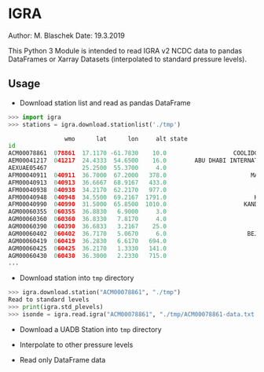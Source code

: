 # IGRA
Author: M. Blaschek
Date: 19.3.2019

This Python 3 Module is intended to read IGRA v2 NCDC data to pandas DataFrames or Xarray Datasets (interpolated to standard pressure levels).

## Usage

* Download station list and read as pandas DataFrame
```python
>>> import igra
>>> stations = igra.download.stationlist('./tmp')

                wmo      lat      lon     alt state                            name start   end  total
id                                                                                                    
ACM00078861  078861  17.1170 -61.7830    10.0                   COOLIDGE FIELD (UA)  1947  1993  13896
AEM00041217  041217  24.4333  54.6500    16.0        ABU DHABI INTERNATIONAL AIRPOR  1983  2019  36252
AEXUAE05467          25.2500  55.3700     4.0                               SHARJAH  1935  1942   2477
AFM00040911  040911  36.7000  67.2000   378.0                        MAZAR-I-SHARIF  2010  2014   2179
AFM00040913  040913  36.6667  68.9167   433.0                                KUNDUZ  2010  2013   4540
AFM00040938  040938  34.2170  62.2170   977.0                                 HERAT  1978  1988   1107
AFM00040948  040948  34.5500  69.2167  1791.0                         KABUL AIRPORT  1961  2019  17809
AFM00040990  040990  31.5000  65.8500  1010.0                      KANDAHAR AIRPORT  1976  2014   5934
AGM00060355  060355  36.8830   6.9000     3.0                                SKIKDA  1974  1976    639
AGM00060360  060360  36.8330   7.8170     4.0                                ANNABA  1973  2008  30088
AGM00060390  060390  36.6833   3.2167    25.0                          DAR-EL-BEIDA  1948  2019  68372
AGM00060402  060402  36.7170   5.0670     6.0                       BEJAIA-AEROPORT  1973  1988  12372
AGM00060419  060419  36.2830   6.6170   694.0                           CONSTANTINE  1973  2008  21262
AGM00060425  060425  36.2170   1.3330   141.0                                 CHLEF  1973  1977   3213
AGM00060430  060430  36.3000   2.2330   715.0                               MILIANA  1973  1990  14988
...
```

* Download station into `tmp` directory
```python
>>> igra.download.station("ACM00078861", "./tmp")
Read to standard levels
>>> print(igra.std_plevels)
>>> isonde = igra.read.igra("ACM00078861", "./tmp/ACM00078861-data.txt.zip", levels=None)  
```

* Download a UADB Station into `tmp` directory

* Interpolate to other pressure levels

* Read only DataFrame data

